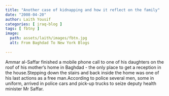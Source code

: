 ```yaml
---
title: "Another case of kidnapping and how it reflect on the family"
date: "2008-04-20"
author: Laith Yousif
categories: [ iraq-blog ]
tags: [ fbtny ]
image:
  path: assets/laith/images/fbtn.jpg
  alt: From Baghdad To New York Blogs
  
---
```


Ammar al-Saffar finished a mobile phone call to one of his daughters on the roof of his mother’s home in Baghdad - the only place to get a reception in the house.Stepping down the stairs and back inside the home was one of his last actions as a free man.According to police several men, some in uniform, arrived in police cars and pick-up trucks to seize deputy health minister Mr Saffar.
